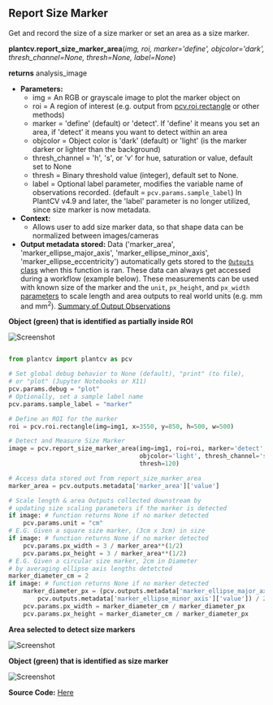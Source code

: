 ## Report Size Marker

Get and record the size of a size marker or set an area as a size marker.

**plantcv.report_size_marker_area**(*img, roi, marker='define', objcolor='dark', thresh_channel=None,
                            thresh=None, label=None*)

**returns** analysis_image

- **Parameters:**
    - img             = An RGB or grayscale image to plot the marker object on
    - roi             = A region of interest  (e.g. output from [pcv.roi.rectangle](roi_rectangle.md) or other methods)
    - marker          = 'define' (default) or 'detect'. If 'define' it means you set an area, if 'detect' it means you want to
                         detect within an area
    - objcolor        = Object color is 'dark' (default) or 'light' (is the marker darker or lighter than the background)
    - thresh_channel  = 'h', 's', or 'v' for hue, saturation or value, default set to None
    - thresh          = Binary threshold value (integer), default set to None.
    - label           =  Optional label parameter, modifies the variable name of observations recorded. (default = `pcv.params.sample_label`) In PlantCV v4.9 and later, the 'label' parameter is no longer utilized, since size marker is now metadata.
- **Context:**
    - Allows user to add size marker data, so that shape data can be normalized between images/cameras
- **Output metadata stored:** Data ('marker_area', 'marker_ellipse_major_axis', 'marker_ellipse_minor_axis', 'marker_ellipse_eccentricity') 
    automatically gets stored to the 
    [`Outputs` class](outputs.md) when this function is ran. 
    These data can always get accessed during a workflow (example below). These measurements can be used with known size of the marker and the `unit`, `px_height`, and `px_width` [parameters](params.md) to scale length and area outputs to real world units (e.g. mm and mm<sup>2</sup>). [Summary of Output Observations](output_measurements.md#summary-of-output-observations)

**Object (green) that is identified as partially inside ROI**

![Screenshot](img/documentation_images/report_size_marker/seed-image.jpg)


```python

from plantcv import plantcv as pcv

# Set global debug behavior to None (default), "print" (to file), 
# or "plot" (Jupyter Notebooks or X11)
pcv.params.debug = "plot"
# Optionally, set a sample label name
pcv.params.sample_label = "marker"

# Define an ROI for the marker
roi = pcv.roi.rectangle(img=img1, x=3550, y=850, h=500, w=500)

# Detect and Measure Size Marker
image = pcv.report_size_marker_area(img=img1, roi=roi, marker='detect', 
                                    objcolor='light', thresh_channel='s', 
                                    thresh=120)

# Access data stored out from report_size_marker_area
marker_area = pcv.outputs.metadata['marker_area']['value']

# Scale length & area Outputs collected downstream by
# updating size scaling parameters if the marker is detected
if image: # function returns None if no marker detected
    pcv.params.unit = "cm"
# E.G. Given a square size marker, (3cm x 3cm) in size
if image: # function returns None if no marker detected
    pcv.params.px_width = 3 / marker_area**(1/2) 
    pcv.params.px_height = 3 / marker_area**(1/2)
# E.G. Given a circular size marker, 2cm in Diameter 
# by averaging ellipse axis lengths detetcted
marker_diameter_cm = 2
if image: # function returns None if no marker detected
    marker_diameter_px = (pcv.outputs.metadata['marker_ellipse_major_axis']['value'] + \
        pcv.outputs.metadata['marker_ellipse_minor_axis']['value']) / 2 
    pcv.params.px_width = marker_diameter_cm / marker_diameter_px
    pcv.params.px_height = marker_diameter_cm / marker_diameter_px

```

**Area selected to detect size markers**

![Screenshot](img/documentation_images/report_size_marker/15_marker_roi.jpg)

**Object (green) that is identified as size marker**

![Screenshot](img/documentation_images/report_size_marker/21_marker_shape.jpg)

**Source Code:** [Here](https://github.com/danforthcenter/plantcv/blob/main/plantcv/plantcv/report_size_marker_area.py)
